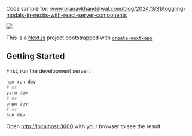 Code sample for: www.pranavkhandelwal.com/blog/2024/3/31/toggling-modals-in-nextjs-with-react-server-components

![](https://images.squarespace-cdn.com/content/v1/51f6a734e4b04b5d7e666763/6b0f7b75-0b04-4deb-b1e2-aae53ebe6f7b/modal-example+%281%29.gif?format=1500w)


This is a [Next.js](https://nextjs.org/) project bootstrapped with [`create-next-app`](https://github.com/vercel/next.js/tree/canary/packages/create-next-app).

## Getting Started

First, run the development server:

```bash
npm run dev
# or
yarn dev
# or
pnpm dev
# or
bun dev
```

Open [http://localhost:3000](http://localhost:3000) with your browser to see the result.
